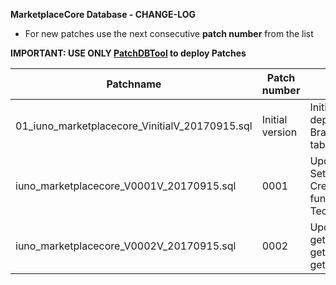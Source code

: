 **MarketplaceCore Database - CHANGE-LOG**

- For new patches use the next consecutive **patch number** from the list

**IMPORTANT: USE ONLY [PatchDBTool](https://github.com/IUNO-TDM/PatchDBTool/tree/master/PatchDBTool) to deploy Patches**

|**Patchname**                                                      |**Patch number**   |**Description**                                                                                        |**Issue Number**| **Author**     |
|-------------------------------------------------------------------|-------------------|-------------------------------------------------------------------------------------------------------|----------------|----------------|
| 01_iuno_marketplacecore_VinitialV_20170915.sql                    | Initial version   | Initial patch after deploying DB from Master Branch. Create Patches table.                            |  #54           | @gomarcel      |
| iuno_marketplacecore_V0001V_20170915.sql                          | 0001              | Update the SetTechnologyData and CreateTechnologyData functions. Error due to ' in TechnologyDataName |  #91           | @gomarcel      |
| iuno_marketplacecore_V0002V_20170915.sql                          | 0002              | Updated Functions getmostusedcomponents, getworkloadsince, getactivatedlicensessince                  |  #35           | @gomarcel      |
